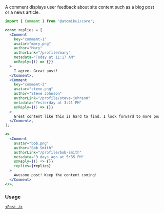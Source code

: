 A comment displays user feedback about site content such as a blog post or a news article.

```jsx
import { Comment } from '@atomikui/core';

const replies = [
  <Comment
    key="comment-1"
    avatar="mary.png"
    author="Mary"
    authorLink="/profile/mary"
    metadata="Today at 11:17 AM"
    onReply={() => {}}
  >
    I agree. Great post!
  </Comment>,
  <Comment
    key="comment-2"
    avatar="steve.png"
    author="Steve Johnson"
    authorLink="/profile/steve-johnson"
    metadata="Yesterday at 3:21 PM"
    onReply={() => {}}
  >
    Great content like this is hard to find. I look forward to more posts.
  </Comment>,
];

<>
  <Comment
    avatar="bob.png"
    author="Bob Smith"
    authorLink="/profile/bob-smith"
    metadata="3 days ago at 5:35 PM"
    onReply={() => {}}
    replies={replies}
  >
    Awesome post! Keep the content coming!
  </Comment>
</>;
```

### Usage

[`<Post />`](/styleguide/#/Content/Post)
